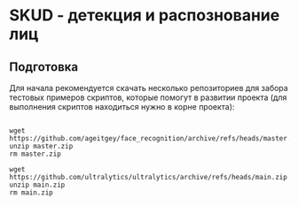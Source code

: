 # SKUD - детекция и распознование лиц

## Подготовка

Для начала рекомендуется скачать несколько репозиториев для забора тестовых примеров скриптов, которые помогут в 
развитии проекта (для выполнения скриптов находиться нужно в корне проекта):

```commandline

wget https://github.com/ageitgey/face_recognition/archive/refs/heads/master.zip
unzip master.zip
rm master.zip

wget https://github.com/ultralytics/ultralytics/archive/refs/heads/main.zip
unzip main.zip
rm main.zip


```
